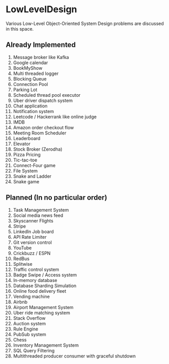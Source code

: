 # LowLevelDesign
Various Low-Level Object-Oriented System Design problems are discussed in this space.

## Already Implemented
1. Message broker like Kafka
2. Google calendar
3. BookMyShow
4. Multi threaded logger
5. Blocking Queue
6. Connection Pool
7. Parking Lot
8. Scheduled thread pool executor
9. Uber driver dispatch system
10. Chat application
11. Notification system
12. Leetcode / Hackerrank like online judge
13. IMDB
14. Amazon order checkout flow
15. Meeting Room Scheduler
16. Leaderboard
17. Elevator
18. Stock Broker (Zerodha)
19. Pizza Pricing 
20. Tic-tac-toe
21. Connect-Four game
22. File System
23. Snake and Ladder
24. Snake game



## Planned (In no particular order)
1. Task Management System
2. Social media news feed
3. Skyscanner Flights
4. Stripe
5. LinkedIn Job board
6. API Rate Limiter
7. Git version control
8. YouTube 
9. Crickbuzz / ESPN 
10. RedBus
11. Splitwise
12. Traffic control system
13. Badge Swipe / Access system
14. In-memory database
15. Database Sharding Simulation
16. Online food delivery fleet
17. Vending machine
18. Airbnb
19. Airport Management System
20. Uber ride matching system
21. Stack Overflow
22. Auction system
23. Rule Engine
24. PubSub system
25. Chess
26. Inventory Management System 
27. SQL Query Filtering
28. Multithreaded producer consumer with graceful shutdown
